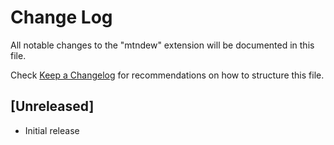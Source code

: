 # Change Log

All notable changes to the "mtndew" extension will be documented in this file.

Check [Keep a Changelog](http://keepachangelog.com/) for recommendations on how to structure this file.

## [Unreleased]

- Initial release
